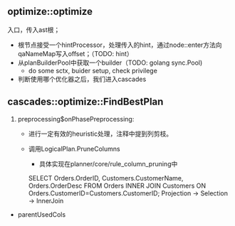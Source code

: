 ## optimize::optimize
入口，传入ast根；
- 根节点接受一个hintProcessor，处理传入的hint，通过node::enter方法向qaNameMap写入offset；（TODO: hint）
- 从planBuilderPool中获取一个builder（TODO: golang sync.Pool)
  - do some sctx, buider setup, check privilege
- 判断使用哪个优化器之后，我们进入cascades

## cascades::optimize::FindBestPlan
1. preprocessing$onPhasePreprocessing:
    - 进行一定有效的heuristic处理，注释中提到列剪枝。
    - 调用LogicalPlan.PruneColumns
        - 具体实现在planner/core/rule_column_pruning中

        SELECT Orders.OrderID, Customers.CustomerName, Orders.OrderDesc FROM Orders INNER JOIN Customers ON Orders.CustomerID=Customers.CustomerID;
Projection -> Selection -> InnerJoin

- parentUsedCols